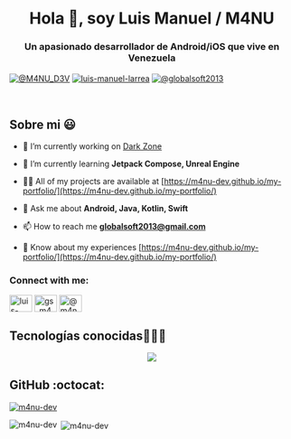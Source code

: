 <h1 align="center">Hola 👋, soy Luis Manuel / M4NU</h1>
<h3 align="center">Un apasionado desarrollador de Android/iOS que vive en Venezuela</h3>

<p align="left">
  <a href="https://www.youtube.com/@M4NU_D3V" target="blank"><img align="center" src="https://img.shields.io/badge/YouTube-FF0000?style=for-the-badge&logo=youtube&logoColor=white" alt="@M4NU_D3V"  /></a>
<a href="https://linkedin.com/in/luis-manuel-larrea" target="blank"><img align="center" src="https://img.shields.io/badge/LinkedIn-0077B5?style=for-the-badge&logo=linkedin&logoColor=white" alt="luis-manuel-larrea"/></a>
<a href = "mailto:globalsoft2013@gmail.com" target="blank"><img align="center" src="https://img.shields.io/badge/Gmail-D14836?style=for-the-badge&logo=gmail&logoColor=white" alt="@globalsoft2013"  /></a>
  </p>

  <br>
<h2>Sobre mi 😃</h2>

- 🔭 I’m currently working on [Dark Zone](https://store.steampowered.com/app/2510420/Dark_Zone/)

- 🌱 I’m currently learning **Jetpack Compose, Unreal Engine**

- 👨‍💻 All of my projects are available at [https://m4nu-dev.github.io/my-portfolio/](https://m4nu-dev.github.io/my-portfolio/)

- 💬 Ask me about **Android, Java, Kotlin, Swift**

- 📫 How to reach me **globalsoft2013@gmail.com**

- 📄 Know about my experiences [https://m4nu-dev.github.io/my-portfolio/](https://m4nu-dev.github.io/my-portfolio/)

<h3 align="left">Connect with me:</h3>
<p align="left">
<a href="https://linkedin.com/in/luis-manuel-larrea" target="blank"><img align="center" src="https://raw.githubusercontent.com/rahuldkjain/github-profile-readme-generator/master/src/images/icons/Social/linked-in-alt.svg" alt="luis-manuel-larrea" height="30" width="40" /></a>
<a href="https://instagram.com/gs_m4nu" target="blank"><img align="center" src="https://raw.githubusercontent.com/rahuldkjain/github-profile-readme-generator/master/src/images/icons/Social/instagram.svg" alt="gs_m4nu" height="30" width="40" /></a>
<a href="https://www.youtube.com/c/@m4nu_d3v" target="blank"><img align="center" src="https://raw.githubusercontent.com/rahuldkjain/github-profile-readme-generator/master/src/images/icons/Social/youtube.svg" alt="@m4nu_d3v" height="30" width="40" /></a>
</p>

<h2 >Tecnologías conocidas👨🏻‍💻</h2>
<p align="center">
  <a href="https://skillicons.dev">
    <img src="https://skillicons.dev/icons?i=git,androidstudio,bootstrap,cs,css,dotnet,figma,firebase,graphql,html,idea,ai,java,js,kotlin,mysql,ps,php,postgres,pr,swift,unity" />
  </a>
</p>

<h2>GitHub :octocat:</h2>
<p align="left"> <a href="https://github.com/ryo-ma/github-profile-trophy"><img src="https://github-profile-trophy.vercel.app/?username=m4nu-dev" alt="m4nu-dev" /></a> </p>

<p><img align="left" src="https://github-readme-stats.vercel.app/api/top-langs?username=m4nu-dev&show_icons=true&locale=en&layout=compact" alt="m4nu-dev" /></p>

<p>&nbsp;<img align="center" src="https://github-readme-stats.vercel.app/api?username=m4nu-dev&show_icons=true&locale=en" alt="m4nu-dev" /></p>

